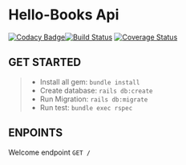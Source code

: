 # Hello-Books Api

[![Codacy Badge](https://api.codacy.com/project/badge/Grade/1265d540482048c29e888770217fcb94)](https://www.codacy.com/manual/luc.bayo/hello-books?utm_source=github.com&utm_medium=referral&utm_content=abayo-luc/hello-books&utm_campaign=Badge_Grade)[![Build Status](https://travis-ci.com/abayo-luc/hello-books.svg?branch=develop)](https://travis-ci.com/abayo-luc/hello-books) [![Coverage Status](https://coveralls.io/repos/github/abayo-luc/hello-books/badge.svg?branch=develop)](https://coveralls.io/github/abayo-luc/hello-books?branch=develop)

## GET STARTED

> - Install all gem: `bundle install`
> - Create database: `rails db:create`
> - Run Migration: `rails db:migrate`
> - Run test: `bundle exec rspec`

## ENPOINTS

Welcome endpoint `GET /`
